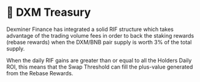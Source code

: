 # 🧿 DXM Treasury

Dexminer Finance has integrated a solid RIF structure which takes advantage of the trading volume fees in order to back the staking rewards (rebase rewards) when the DXM/BNB pair supply is worth 3% of the total supply.

When the daily RIF gains are greater than or equal to all the Holders Daily ROI, this means that the Swap Threshold can fill the plus-value generated from the Rebase Rewards.
